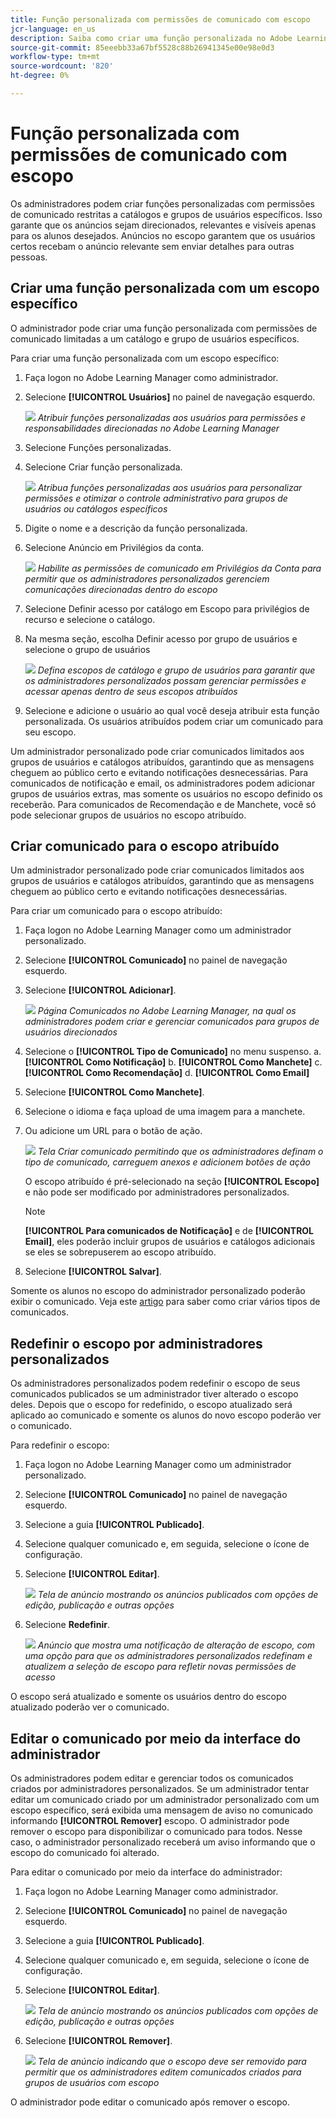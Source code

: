 ```yaml
---
title: Função personalizada com permissões de comunicado com escopo
jcr-language: en_us
description: Saiba como criar uma função personalizada no Adobe Learning Manager que permite comunicados apenas para catálogos e grupos de usuários selecionados.
source-git-commit: 85eeebb33a67bf5528c88b26941345e00e98e0d3
workflow-type: tm+mt
source-wordcount: '820'
ht-degree: 0%

---
```



# Função personalizada com permissões de comunicado com escopo

Os administradores podem criar funções personalizadas com permissões de comunicado restritas a catálogos e grupos de usuários específicos. Isso garante que os anúncios sejam direcionados, relevantes e visíveis apenas para os alunos desejados. Anúncios no escopo garantem que os usuários certos recebam o anúncio relevante sem enviar detalhes para outras pessoas.

## Criar uma função personalizada com um escopo específico

O administrador pode criar uma função personalizada com permissões de comunicado limitadas a um catálogo e grupo de usuários específicos.

Para criar uma função personalizada com um escopo específico:

1. Faça logon no Adobe Learning Manager como administrador.
2. Selecione **[!UICONTROL Usuários]** no painel de navegação esquerdo.

   ![](assets/select-uses-admin.png)
   _Atribuir funções personalizadas aos usuários para permissões e responsabilidades direcionadas no Adobe Learning Manager_

3. Selecione Funções personalizadas.
4. Selecione Criar função personalizada.

   ![](assets/create-custom-roles.png)
   _Atribua funções personalizadas aos usuários para personalizar permissões e otimizar o controle administrativo para grupos de usuários ou catálogos específicos_

5. Digite o nome e a descrição da função personalizada.
6. Selecione Anúncio em Privilégios da conta.

   ![](assets/select-announcement.png)
   _Habilite as permissões de comunicado em Privilégios da Conta para permitir que os administradores personalizados gerenciem comunicações direcionadas dentro do escopo_

7. Selecione Definir acesso por catálogo em Escopo para privilégios de recurso e selecione o catálogo.
8. Na mesma seção, escolha Definir acesso por grupo de usuários e selecione o
grupo de usuários

   ![](assets/select-scope-announcement.png)
   _Defina escopos de catálogo e grupo de usuários para garantir que os administradores personalizados possam gerenciar permissões e acessar apenas dentro de seus escopos atribuídos_

9. Selecione e adicione o usuário ao qual você deseja atribuir esta função personalizada. Os usuários atribuídos podem criar um comunicado para seu escopo.

Um administrador personalizado pode criar comunicados limitados aos grupos de usuários e catálogos atribuídos, garantindo que as mensagens cheguem ao público certo e evitando notificações desnecessárias. Para comunicados de notificação e email, os administradores podem adicionar grupos de usuários extras, mas somente os usuários no escopo definido os receberão. Para comunicados de Recomendação e de Manchete, você só pode selecionar grupos de usuários no escopo atribuído.

## Criar comunicado para o escopo atribuído

Um administrador personalizado pode criar comunicados limitados aos grupos de usuários e catálogos atribuídos, garantindo que as mensagens cheguem ao público certo e evitando notificações desnecessárias.

Para criar um comunicado para o escopo atribuído:

1. Faça logon no Adobe Learning Manager como um administrador personalizado.
2. Selecione **[!UICONTROL Comunicado]** no painel de navegação esquerdo.
3. Selecione **[!UICONTROL Adicionar]**.

   ![](/help/migrated/assets/create-add-announcement.png)
   _Página Comunicados no Adobe Learning Manager, na qual os administradores podem criar e gerenciar comunicados para grupos de usuários direcionados_

4. Selecione o **[!UICONTROL Tipo de Comunicado]** no menu suspenso.
a. **[!UICONTROL Como Notificação]**
b. **[!UICONTROL Como Manchete]**
c. **[!UICONTROL Como Recomendação]**
d. **[!UICONTROL Como Email]**
5. Selecione **[!UICONTROL Como Manchete]**.
6. Selecione o idioma e faça upload de uma imagem para a manchete.
7. Ou adicione um URL para o botão de ação.

   ![](/help/migrated/assets/announcement-screen.png)
   _Tela Criar comunicado permitindo que os administradores definam o tipo de comunicado, carreguem anexos e adicionem botões de ação_

   O escopo atribuído é pré-selecionado na seção **[!UICONTROL Escopo]** e não pode ser modificado por administradores personalizados.

   >[!NOTE]
   >
   >**[!UICONTROL Para comunicados de Notificação]** e de **[!UICONTROL Email]**, eles poderão incluir grupos de usuários e catálogos adicionais se eles se sobrepuserem ao escopo atribuído.

8. Selecione **[!UICONTROL Salvar]**.

Somente os alunos no escopo do administrador personalizado poderão exibir o comunicado. Veja este [artigo](/help/migrated/administrators/feature-summary/announcements.md) para saber como criar vários tipos de comunicados.

## Redefinir o escopo por administradores personalizados

Os administradores personalizados podem redefinir o escopo de seus comunicados publicados se um administrador tiver alterado o escopo deles. Depois que o escopo for redefinido, o escopo atualizado será aplicado ao comunicado e somente os alunos do novo escopo poderão ver o comunicado.

Para redefinir o escopo:

1. Faça logon no Adobe Learning Manager como um administrador personalizado.
2. Selecione **[!UICONTROL Comunicado]** no painel de navegação esquerdo.
3. Selecione a guia **[!UICONTROL Publicado]**.
4. Selecione qualquer comunicado e, em seguida, selecione o ícone de configuração.
5. Selecione **[!UICONTROL Editar]**.

   ![](/help/migrated/assets/select-edit-published-announcement.png)
   _Tela de anúncio mostrando os anúncios publicados com opções de edição, publicação e outras opções_

6. Selecione **Redefinir**.

   ![](/help/migrated/assets/reset-the-scope.png)
   _Anúncio que mostra uma notificação de alteração de escopo, com uma opção para que os administradores personalizados redefinam e atualizem a seleção de escopo para refletir novas permissões de acesso_

O escopo será atualizado e somente os usuários dentro do escopo atualizado poderão ver o comunicado.

## Editar o comunicado por meio da interface do administrador

Os administradores podem editar e gerenciar todos os comunicados criados por administradores personalizados. Se um administrador tentar editar um comunicado criado por um administrador personalizado com um escopo específico, será exibida uma mensagem de aviso no comunicado informando **[!UICONTROL Remover]** escopo. O administrador pode remover o escopo para disponibilizar o comunicado para todos. Nesse caso, o administrador personalizado receberá um aviso informando que o escopo do comunicado foi alterado.

Para editar o comunicado por meio da interface do administrador:

1. Faça logon no Adobe Learning Manager como administrador.
2. Selecione **[!UICONTROL Comunicado]** no painel de navegação esquerdo.
3. Selecione a guia **[!UICONTROL Publicado]**.
4. Selecione qualquer comunicado e, em seguida, selecione o ícone de configuração.
5. Selecione **[!UICONTROL Editar]**.

   ![](/help/migrated/assets/select-edit-published-announcement.png)
   _Tela de anúncio mostrando os anúncios publicados com opções de edição, publicação e outras opções_

6. Selecione **[!UICONTROL Remover]**.

   ![](/help/migrated/assets/remove-the-scope.png)
   _Tela de anúncio indicando que o escopo deve ser removido para permitir que os administradores editem comunicados criados para grupos de usuários com escopo_

O administrador pode editar o comunicado após remover o escopo.
